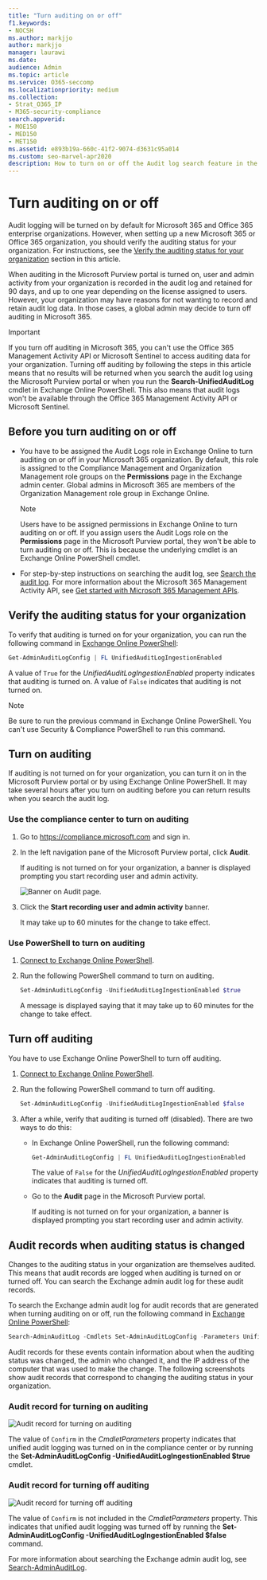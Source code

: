 ```yaml
---
title: "Turn auditing on or off"
f1.keywords:
- NOCSH
ms.author: markjjo
author: markjjo
manager: laurawi
ms.date: 
audience: Admin
ms.topic: article
ms.service: O365-seccomp
ms.localizationpriority: medium
ms.collection: 
- Strat_O365_IP
- M365-security-compliance
search.appverid:
- MOE150
- MED150
- MET150
ms.assetid: e893b19a-660c-41f2-9074-d3631c95a014
ms.custom: seo-marvel-apr2020
description: How to turn on or off the Audit log search feature in the Microsoft Purview portal to enable or disable the ability of admins to search the audit log.
---
```


# Turn auditing on or off

Audit logging will be turned on by default for Microsoft 365 and Office 365 enterprise organizations. However, when setting up a new Microsoft 365 or Office 365 organization, you should verify the auditing status for your organization. For instructions, see the [Verify the auditing status for your organization](#verify-the-auditing-status-for-your-organization) section in this article. 

When auditing in the Microsoft Purview portal is turned on, user and admin activity from your organization is recorded in the audit log and retained for 90 days, and up to one year depending on the license assigned to users. However, your organization may have reasons for not wanting to record and retain audit log data. In those cases, a global admin may decide to turn off auditing in Microsoft 365.

> [!IMPORTANT]
> If you turn off auditing in Microsoft 365, you can't use the Office 365 Management Activity API or Microsoft Sentinel to access auditing data for your organization. Turning off auditing by following the steps in this article means that no results will be returned when you search the audit log using the Microsoft Purview portal or when you run the **Search-UnifiedAuditLog** cmdlet in Exchange Online PowerShell. This also means that audit logs won't be available through the Office 365 Management Activity API or Microsoft Sentinel.
  
## Before you turn auditing on or off

- You have to be assigned the Audit Logs role in Exchange Online to turn auditing on or off in your Microsoft 365 organization. By default, this role is assigned to the Compliance Management and Organization Management role groups on the **Permissions** page in the Exchange admin center. Global admins in Microsoft 365 are members of the Organization Management role group in Exchange Online.

    > [!NOTE]
    > Users have to be assigned permissions in Exchange Online to turn auditing on or off. If you assign users the Audit Logs role on the **Permissions** page in the Microsoft Purview portal, they won't be able to turn auditing on or off. This is because the underlying cmdlet is an Exchange Online PowerShell cmdlet.

- For step-by-step instructions on searching the audit log, see [Search the audit log](search-the-audit-log-in-security-and-compliance.md). For more information about the Microsoft 365 Management Activity API, see [Get started with Microsoft 365 Management APIs](/office/office-365-management-api/get-started-with-office-365-management-apis).

## Verify the auditing status for your organization

To verify that auditing is turned on for your organization, you can run the following command in [Exchange Online PowerShell](/powershell/exchange/connect-to-exchange-online-powershell):

```powershell
Get-AdminAuditLogConfig | FL UnifiedAuditLogIngestionEnabled
```

A value of `True` for the  _UnifiedAuditLogIngestionEnabled_ property indicates that auditing is turned on. A value of `False` indicates that auditing is not turned on.

> [!NOTE]
> Be sure to run the previous command in Exchange Online PowerShell. You can't use Security & Compliance PowerShell to run this command.

## Turn on auditing

If auditing is not turned on for your organization, you can turn it on in the Microsoft Purview portal or by using Exchange Online PowerShell. It may take several hours after you turn on auditing before you can return results when you search the audit log.
  
### Use the compliance center to turn on auditing

1. Go to <https://compliance.microsoft.com> and sign in.

2. In the left navigation pane of the Microsoft Purview portal, click **Audit**.

   If auditing is not turned on for your organization, a banner is displayed prompting you start recording user and admin activity.

   ![Banner on Audit page.](../media/AuditingBanner.png)

3. Click the **Start recording user and admin activity** banner.

   It may take up to 60 minutes for the change to take effect.

### Use PowerShell to turn on auditing

1. [Connect to Exchange Online PowerShell](/powershell/exchange/connect-to-exchange-online-powershell).

2. Run the following PowerShell command to turn on auditing.

    ```powershell
    Set-AdminAuditLogConfig -UnifiedAuditLogIngestionEnabled $true
    ```

    A message is displayed saying that it may take up to 60 minutes for the change to take effect.
  
## Turn off auditing

You have to use Exchange Online PowerShell to turn off auditing.
  
1. [Connect to Exchange Online PowerShell](/powershell/exchange/connect-to-exchange-online-powershell).

2. Run the following PowerShell command to turn off auditing.

    ```powershell
    Set-AdminAuditLogConfig -UnifiedAuditLogIngestionEnabled $false
    ```

3. After a while, verify that auditing is turned off (disabled). There are two ways to do this:

    - In Exchange Online PowerShell, run the following command:

      ```powershell
      Get-AdminAuditLogConfig | FL UnifiedAuditLogIngestionEnabled
      ```

      The value of  `False` for the  _UnifiedAuditLogIngestionEnabled_ property indicates that auditing is turned off.

    - Go to the **Audit** page in the Microsoft Purview portal.

      If auditing is not turned on for your organization, a banner is displayed prompting you start recording user and admin activity.

## Audit records when auditing status is changed

Changes to the auditing status in your organization are themselves audited. This means that audit records are logged when auditing is turned on or turned off. You can search the Exchange admin audit log for these audit records.

To search the Exchange admin audit log for audit records that are generated when turning auditing on or off, run the following command in [Exchange Online PowerShell](/powershell/exchange/connect-to-exchange-online-powershell):

```powershell
Search-AdminAuditLog -Cmdlets Set-AdminAuditLogConfig -Parameters UnifiedAuditLogIngestionEnabled
```

Audit records for these events contain information about when the auditing status was changed, the admin who changed it, and the IP address of the computer that was used to make the change. The following screenshots show audit records that correspond to changing the auditing status in your organization.

### Audit record for turning on auditing

![Audit record for turning on auditing](../media/AuditStatusAuditingEnabled.png)

The value of `Confirm` in the *CmdletParameters* property indicates that unified audit logging was turned on in the compliance center or by running the **Set-AdminAuditLogConfig -UnifiedAuditLogIngestionEnabled $true** cmdlet.

### Audit record for turning off auditing

![Audit record for turning off auditing](../media/AuditStatusAuditingDisabled.png)

The value of `Confirm` is not included in the *CmdletParameters* property. This indicates that unified audit logging was turned off by running the **Set-AdminAuditLogConfig -UnifiedAuditLogIngestionEnabled $false** command.

For more information about searching the Exchange admin audit log, see [Search-AdminAuditLog](/powershell/module/exchange/search-adminauditlog).
